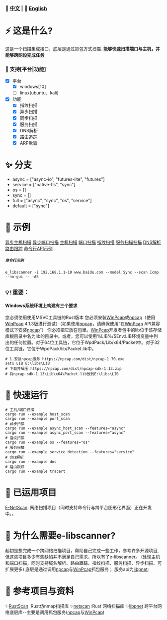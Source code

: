
### 📄 [中文](README.md)  | 📄  [English](EN.md)

# ⚡ 这是什么?

这是一个扫描集成接口，底层是通过抓包方式扫描. **能够快速扫描端口与主机，并能够跨网段完成任务**


### 🤔 支持[平台|功能]
+ [x] 平台
    - [x] windows[10]
    - [ ] linux[ubuntu、kali]
+ [x] 功能
    - [x] 指纹扫描
    - [x] 异步扫描
    - [x] 同步扫描
    - [x] 服务扫描
    - [x] DNS解析
    - [x] 路由追踪
    - [x] ARP欺骗

# ✨ 分支
- async = ["async-io", "futures-lite", "futures"]
- service = ["native-tls", "sync"]
- os = []
- sync = []
- full = ["async", "sync", "os", "service"]
- default = ["sync"]

# 📖 示例
[异步主机扫描](examples/async_host_scan.rs)
[异步端口扫描](examples/async_port_scan.rs)
[主机扫描](examples/host_scan.rs)
[端口扫描](examples/port_scan.rs)
[指纹扫描](examples/os.rs)
[服务扫描扫描](examples/service_detection.rs)
[DNS解析](examples/dns.rs)
[路由跟踪](examples/tracert.rs)
[命令行API示例](examples/cmd_input.rs)
##### `命令行示例` 
```
e_libscanner -i 192.168.1.1-10 www.baidu.com --model Sync --scan Icmp --no-gui -- -AS
```
## `💡!重要：`
#### Windows系统环境上构建有三个要求
您必须使用使用MSVC工具链的Rust版本
您必须安装[WinPcap](https://www.winpcap.org/)或[npcap](https://nmap.org/npcap/)（使用[WinPcap](https://www.winpcap.org/) 4.1.3版进行测试）（如果使用[npcap](https://nmap.org/npcap/)，请确保使用“在[WinPcap](https://www.winpcap.org/) API兼容模式下安装[npcap](https://nmap.org/npcap/)”）
你必须把它放在包里。[WinPcap](https://www.winpcap.org/)开发者包中的lib位于该存储库根目录中名为lib的目录中。或者，您可以使用%LIB%/$Env:LIB环境变量中列出的任何位置。对于64位工具链，它位于WpdPack/Lib/x64/Packet中。对于32位工具链，它位于WpdPack/lib/Packet.lib中。
```
# 1.安装npcap服务 https://npcap.com/dist/npcap-1.70.exe
setx LIB E:\libs\LIB
# 下载并解压 https://npcap.com/dist/npcap-sdk-1.13.zip
# 将npcap-sdk-1.13\Lib\x64\Packet.lib放到E:\libs\LIB
```

# 🚀 快速运行
```
# 主机/端口扫描
cargo run --example host_scan
cargo run --example port_scan
# 异步扫描
cargo run --example async_host_scan --features="async"
cargo run --example async_port_scan --features="async"
# 指纹扫描
cargo run --example os --features="os"
# 服务扫描
cargo run --example service_detection --features="service"
# dns解析
cargo run --example dns
# 路由跟踪
cargo run --example tracert
```

# 🦊 已运用项目
[E-NetScan](https://github.com/EternalNight996/e-netscan.git): 网络扫描项目（同时支持命令行与跨平台图形化界面）正在开发中。。

# 🔭 为什么需要e-libscanner?
起初是想完成一个跨网络扫描项目，帮助自己完成一些工作，参考许多开源项目,但这些项目多少有些缺陷并不满足自己需求，所以有了e-libscanner。
(处理主机和端口扫描，同时支持域名解析、路由跟踪、指纹扫描、服务扫描、异步扫描、可扩展更多)
底层是通过调用[npcap](https://nmap.org/npcap/)与[WinPcap](https://www.winpcap.org/)抓包服务；
服务api为[libpnet](https://github.com/libpnet/libpnet);

# 🙋 参考项目与资料
✨[RustScan](https://github.com/RustScan/RustScan) :Rust仿nmap扫描库
✨[netscan](https://github.com/shellrow/netscan) :Rust 网络扫描库
✨[libpnet](https://github.com/libpnet/libpnet) 跨平台网络底层库--主要是调用抓包服务([npcap](https://nmap.org/npcap/)与[WinPcap](https://www.winpcap.org/))